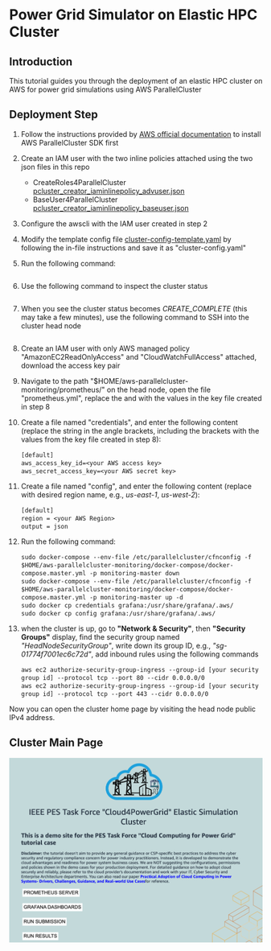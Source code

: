 # Power Grid Simulator on Elastic HPC Cluster

## Introduction
This tutorial guides you through the deployment of an elastic HPC cluster on AWS for power grid simulations using AWS ParallelCluster

## Deployment Step
1. Follow the instructions provided by [AWS official documentation](https://docs.aws.amazon.com/parallelcluster/latest/ug/install-v3.html) to install AWS ParallelCluster SDK first

2. Create an IAM user with the two inline policies attached using the two json files in this repo
    * CreateRoles4ParallelCluster [pcluster_creator_iaminlinepolicy_advuser.json](https://github.com/IEEE-PES-TF-Cloud4PowerGrid/tutorials/blob/main/elastic_simulation_cluster/pcluster_creator_iaminlinepolicy_advuser.json)
    * BaseUser4ParallelCluster [pcluster_creator_iaminlinepolicy_baseuser.json](https://github.com/IEEE-PES-TF-Cloud4PowerGrid/tutorials/blob/main/elastic_simulation_cluster/pcluster_creator_iaminlinepolicy_baseuser.json)

3. Configure the awscli with the IAM user created in step 2

4. Modify the template config file [cluster-config-template.yaml](https://github.com/IEEE-PES-TF-Cloud4PowerGrid/tutorials/blob/main/elastic_simulation_cluster/cluster-config-template.yaml) by following the in-file instructions and save it as "cluster-config.yaml"

5. Run the following command:

	```pcluster create-cluster --cluster-name [any cluster name] --cluster-configuration cluster-config.yaml

6. Use the following command to inspect the cluster status


	```plcuster describe-cluster --cluster-name [the cluster name]
	
7. When you see the cluster status becomes *CREATE_COMPLETE* (this may take a few minutes), use the following command to SSH into the cluster head node

	```pcluster ssh -i pcluster.pem --cluster-name [the cluster name]
	
8. Create an IAM user with only AWS managed policy "AmazonEC2ReadOnlyAccess" and "CloudWatchFullAccess" attached, download the access key pair

9. Navigate to the path "$HOME/aws-parallelcluster-monitoring/prometheus/" on the head node, open the file "prometheus.yml", replace the <your AWS access key> and <your AWS secret key> with the values in the key file created in step 8

10. Create a file named "credentials", and enter the following content (replace the string in the angle brackets, including the brackets with the values from the key file created in step 8):
    ```
	[default]
	aws_access_key_id=<your AWS access key>
	aws_secret_access_key=<your AWS secret key>
    ```
	
11. Create a file named "config", and enter the following content (replace <your AWS Region> with desired region name, e.g., *us-east-1*, *us-west-2*):
    ```
	[default]
	region = <your AWS Region>
	output = json
    ```
	
12. Run the following command:
    ```
	sudo docker-compose --env-file /etc/parallelcluster/cfnconfig -f $HOME/aws-parallelcluster-monitoring/docker-compose/docker-compose.master.yml -p monitoring-master down
	sudo docker-compose --env-file /etc/parallelcluster/cfnconfig -f $HOME/aws-parallelcluster-monitoring/docker-compose/docker-compose.master.yml -p monitoring-master up -d
	sudo docker cp credentials grafana:/usr/share/grafana/.aws/
	sudo docker cp config grafana:/usr/share/grafana/.aws/
    ```
	
13. when the cluster is up, go to **"Network & Security"**, then **"Security Groups"** display, find the security group named *"HeadNodeSecurityGroup"*, write down its group ID, e.g., *"sg-01774f7001ec6c72d"*, add inbound rules using the following commands
    ```
	aws ec2 authorize-security-group-ingress --group-id [your security group id] --protocol tcp --port 80 --cidr 0.0.0.0/0
	aws ec2 authorize-security-group-ingress --group-id [your security group id] --protocol tcp --port 443 --cidr 0.0.0.0/0
    ```
	
Now you can open the cluster home page by visiting the head node public IPv4 address.

## Cluster Main Page
![Cluster main page](img/ClusterMainPage.png?raw=true "ParallelCluster for power grid simulation")

